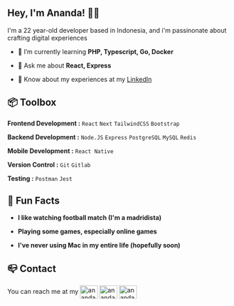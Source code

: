 <h2>Hey, I'm Ananda! 👋🏽</h2>

<p>I'm a 22 year-old developer based in Indonesia, and i'm passinonate about crafting digital experiences</p>

- 🌱 I’m currently learning **PHP, Typescript, Go, Docker**

- 💬 Ask me about **React, Express**

- 📄 Know about my experiences at my [LinkedIn](https://www.linkedin.com/in/anandafpp/)

## 📦 Toolbox

**Frontend Development :** `React` `Next` `TailwindCSS` `Bootstrap`

**Backend Development :** `Node.JS` `Express` `PostgreSQL` `MySQL` `Redis`

**Mobile Development :** `React Native`

**Version Control :** `Git` `Gitlab`

**Testing :** `Postman` `Jest`

## 🎲 Fun Facts

- **I like watching football match (I'm a madridista)**

- **Playing some games, especially online games**

- **I've never using Mac in my entire life (hopefully soon)**

## 📪 Contact

You can reach me at my <a href="https://linkedin.com/in/anandafpp" target="blank"><img align="center" src="https://raw.githubusercontent.com/rahuldkjain/github-profile-readme-generator/master/src/images/icons/Social/linked-in-alt.svg" alt="anandafpp" height="30" width="40" /></a>
<a href="https://fb.com/ananda fadhilah perkasa putra" target="blank"><img align="center" src="https://raw.githubusercontent.com/rahuldkjain/github-profile-readme-generator/master/src/images/icons/Social/facebook.svg" alt="ananda fadhilah perkasa putra" height="30" width="40" /></a>
<a href="https://instagram.com/ananda.fpp" target="blank"><img align="center" src="https://raw.githubusercontent.com/rahuldkjain/github-profile-readme-generator/master/src/images/icons/Social/instagram.svg" alt="ananda.fpp" height="30" width="40" /></a>
